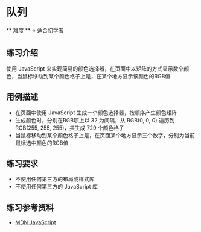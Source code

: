 # 队列

** 难度 ** :star: 适合初学者

## 练习介绍

使用 JavaScript 来实现简易的颜色选择器，在页面中以矩阵的方式显示数个颜色，当鼠标移动到某个颜色格子上是，在某个地方显示该颜色的RGB值

## 用例描述

- 在页面中使用 JavaScript 生成一个颜色选择器，按顺序产生颜色矩阵
- 生成颜色时，分别在RGB项上以 32 为间隔，从 RGB(0, 0, 0) 遍历到 RGB(255, 255, 255)，共生成 729 个颜色格子
- 当鼠标移动到某个颜色格子上是，在页面某个地方显示三个数字，分别为当前鼠标选中颜色的RGB值

## 练习要求

- 不使用任何第三方的布局或样式库
- 不使用任何第三方的 JavaScript 库

## 练习参考资料

- [MDN JavaScript](https://developer.mozilla.org/en-US/docs/Web/JavaScript)